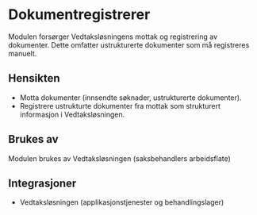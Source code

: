 # Dokumentregistrerer

Modulen forsørger Vedtaksløsningens mottak og registrering av dokumenter. Dette omfatter ustrukturerte dokumenter  som må registreres manuelt. 

## Hensikten

* Motta dokumenter (innsendte søknader, ustrukturerte dokumenter).
* Registrere ustrukturte dokumenter fra mottak som strukturert informasjon i Vedtaksløsningen.

## Brukes av

Modulen brukes av Vedtaksløsningen (saksbehandlers arbeidsflate) 

## Integrasjoner

* Vedtaksløsningen (applikasjonstjenester og behandlingslager)
